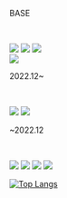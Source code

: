 

<p>BASE</p>
<br />

<a><img src="https://img.shields.io/badge/-JavaScript-%23F7DF1E?style=flat-square&logo=JavaScript&logoColor=white"/></a>
<a><img src="https://img.shields.io/npm/types/typescript?label=%20&style=flat-square&logo=TypeScript&logoColor=white"/></a>
<a><img src="https://img.shields.io/badge/-NodeJS-%236CA25E?style=flat-square&logo=Node.js&logoColor=white"/></a>
<br />
<a><img src="https://img.shields.io/badge/-AWS-%23232F3E?style=flat-square&logo=Amazon AWS&logoColor=white"/></a>

<p>2022.12~</p>
<br />

<a><img src="https://img.shields.io/badge/-Nest-%23D6204A?style=flat-square&logo=NestJS&logoColor=white"/></a>
<a><img src="https://img.shields.io/badge/-svelte-%23FF3E00?style=flat-square&logo=Svelte&logoColor=white"/></a>

<p>~2022.12</p>
<br/>

<a><img src="https://img.shields.io/badge/-React-%2361DAFB?style=flat-square&logo=React&logoColor=white"/></a>
<a><img src="https://img.shields.io/badge/-Java-%23007396?style=flat-square&logo=Java&logoColor=white"/></a>
<a><img src="https://img.shields.io/badge/-Spring-%236DB33F?style=flat-square&logo=Spring&logoColor=white"/></a>
<a><img src="https://img.shields.io/badge/-JPA-%236DB33F?style=flat-square"/></a>

[![Top Langs](https://github-readme-stats.vercel.app/api/top-langs/?username=cogito1016&langs_count=8&layout=compact&exclude_repo=hello-world,Java-using-GUI,Adapting-C-,Java-using-gui-2-,Java-study-using-git-hub,BigData_CarAccident,NodeJS_Tutorial,coreJava_XML,DataVirtualization,Node-DB-,Auction_CloneCoding,JavaScript_tutorial,Arduino_Study,php_projects)](https://github.com/anuraghazra/github-readme-stats)

<!--
**cogito1016/cogito1016** is a ✨ _special_ ✨ repository because its `README.md` (this file) appears on your GitHub profile.

Here are some ideas to get you started:

- 🔭 I’m currently working on ...
- 🌱 I’m currently learning ...
- 👯 I’m looking to collaborate on ...
- 🤔 I’m looking for help with ...
- 💬 Ask me about ...
- 📫 How to reach me: ...
- 😄 Pronouns: ...
- ⚡ Fun fact: ...
-->
